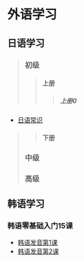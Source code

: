 # 外语学习
## 日语学习
> ### 初级
>>#### 上册
>>>##### 上册0
- [日语常识](Japanese/初级/上册/上册0/日语常识/日语常识.md) 
>>#### 下册
>### 中级
>### 高级


## 韩语学习 
### 韩语零基础入门15课

- [韩语发音第1课](Korean/韩语零基础入门15课/第一课/韩语发音第1课.md)
- [韩语发音第2课](Korean/韩语零基础入门15课/韩语发音第2课/韩语发音第2课.md)
